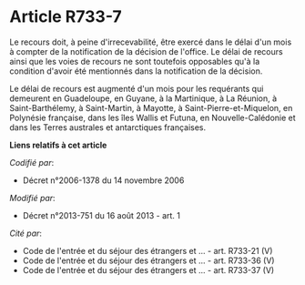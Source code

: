 # Article R733-7

Le recours doit, à peine d'irrecevabilité, être exercé dans le délai d'un mois à compter de la notification de la décision de
l'office. Le délai de recours ainsi que les voies de recours ne sont toutefois opposables qu'à la condition d'avoir été
mentionnés dans la notification de la décision. 

Le délai de recours est augmenté d'un mois pour les requérants qui demeurent en Guadeloupe, en Guyane, à la Martinique, à La
Réunion, à Saint-Barthélemy, à Saint-Martin, à Mayotte, à Saint-Pierre-et-Miquelon, en Polynésie française, dans les îles
Wallis et Futuna, en Nouvelle-Calédonie et dans les Terres australes et antarctiques françaises.

**Liens relatifs à cet article**

_Codifié par_:

  - Décret n°2006-1378 du 14 novembre 2006

_Modifié par_:

  - Décret n°2013-751 du 16 août 2013 - art. 1

_Cité par_:

  - Code de l'entrée et du séjour des étrangers et ... - art. R733-21 (V)
  - Code de l'entrée et du séjour des étrangers et ... - art. R733-36 (V)
  - Code de l'entrée et du séjour des étrangers et ... - art. R733-37 (V)
